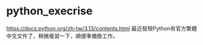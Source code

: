 # python_execrise
https://docs.python.org/zh-tw/3.13/contents.html
最近發現Python有官方繁體中文文件了，稍微複習一下，順便準備換工作。